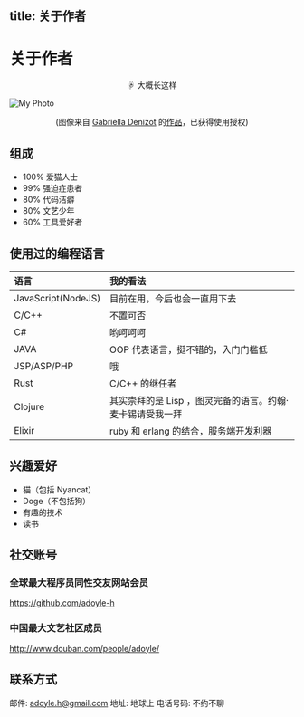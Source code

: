 title: 关于作者
---

# 关于作者

<div style="text-align: center;">☟ 大概长这样</div>

![My Photo][Photo]

<div style="text-align: center;">(图像来自 <a href="http://gabrielladenizot.com/" target="_blank" rel="external">Gabriella Denizot</a> 的<a href="http://simpledesktops.com/browse/desktops/2010/aug/19/classy/" target="_blank" rel="external">作品</a>，已获得使用授权)</div>

## 组成

- 100% 爱猫人士
- 99% 强迫症患者
- 80% 代码洁癖
- 80% 文艺少年
- 60% 工具爱好者

## 使用过的编程语言

| 语言               | 我的看法                                                  |
| :--                | :--                                                       |
| JavaScript(NodeJS) | 目前在用，今后也会一直用下去                              |
| C/C++              | 不置可否                                                  |
| C#                 | 哟呵呵呵                                                  |
| JAVA               | OOP 代表语言，挺不错的，入门门槛低                        |
| JSP/ASP/PHP        | 哦                                                        |
| Rust               | C/C++ 的继任者                                            |
| Clojure            | 其实崇拜的是 Lisp ，图灵完备的语言。约翰·麦卡锡请受我一拜 |
| Elixir             | ruby 和 erlang 的结合，服务端开发利器                     |

## 兴趣爱好

- 猫（包括 Nyancat）
- Doge（不包括狗）
- 有趣的技术
- 读书

## 社交账号

### 全球最大程序员同性交友网站会员

https://github.com/adoyle-h

### 中国最大文艺社区成员

http://www.douban.com/people/adoyle/

## 联系方式
邮件: adoyle.h@gmail.com
地址: 地球上
电话号码: 不约不聊

[Photo]: http://adoyle-me.oss-cn-beijing.aliyuncs.com/head_160.png
[Gabriella Denizot]: http://gabrielladenizot.com/
[0]: http://simpledesktops.com/browse/desktops/2010/aug/19/classy/
